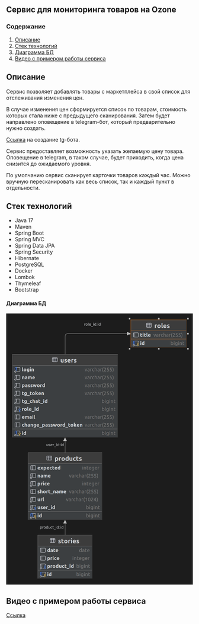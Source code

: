 ## Сервис для мониторинга товаров на Ozone

### Содержание

1. [Описание](#описание)
2. [Стек технологий](#стек-технологий)
3. [Диаграмма БД](#диаграмма-бд)
4. [Видео с примером работы сервиса](#видео-с-примером-работы-сервиса)

## Описание

Сервис позволяет добавлять товары с маркетплейса в свой список для отслеживания изменения цен.

В случае изменения цен сформируется список по товарам, стоимость которых стала ниже с предыдущего сканирования. Затем будет
направлено оповещение в telegram-бот, который предварительно нужно создать.

<a href="https://docs.radist.online/radist.online-docs/nashi-produkty/radist-web/podklyucheniya/telegram-bot/instrukciya-po-sozdaniyu-i-nastroiki-bota-v-botfather" target="_blank">Ссылка</a> на создание tg-бота.

Сервис предоставляет возможность указать желаемую цену товара. Оповещение в telegram, в таком случае,
будет приходить, когда цена снизится до ожидаемого уровня.

По умолчанию сервис сканирует карточки товаров каждый час. Можно вручную пересканировать как весь список,
так и каждый пункт в отдельности.

## Стек технологий

* Java 17
* Maven
* Spring Boot
* Spring MVC
* Spring Data JPA
* Spring Security
* Hibernate
* PostgreSQL
* Docker
* Lombok
* Thymeleaf
* Bootstrap

#### Диаграмма БД

![DB_diagram.png](src%2Fmain%2Fresources%2Fdiagram%2FDB_diagram.png)

## Видео с примером работы сервиса

<a href="https://cloud.mail.ru/public/MTWg/NvTPZqaoS" target="_blank">Ссылка</a>

